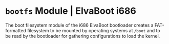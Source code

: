 # `bootfs` Module | ElvaBoot i686

The boot filesystem  module of the i686 ElvaBoot  bootloader creates a
FAT-formatted filesystem to be mounted by operating systems at `/boot`
and  to be read by the bootloader for gathering configurations to load
the kernel.
